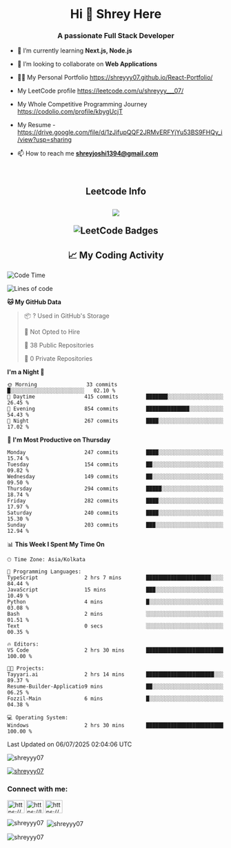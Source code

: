 <h1 align="center">Hi 👋 Shrey Here</h1>
<h3 align="center">A passionate Full Stack Developer</h3>


- 🌱 I’m currently learning **Next.js, Node.js**

- 👯 I’m looking to collaborate on **Web Applications**

- 👨‍💻 My Personal Portfolio https://shreyyy07.github.io/React-Portfolio/

- My LeetCode profile https://leetcode.com/u/shreyyy___07/

- My Whole Competitive Programming Journey https://codolio.com/profile/kbygUcjT

- My Resume - https://drive.google.com/file/d/1zJifupQQF2JRMvERFYjYu53BS9FHQy_i/view?usp=sharing
- 📫 How to reach me **shreyjoshi1394@gmail.com**

  <br>

<h2 align="center">Leetcode Info<h2>

<p align="center">
  
  <img  align=top flex-grow=1 src="https://leetcard.jacoblin.cool/shreyyy___07?theme=dark&font=Nunito&ext=heatmap" />  
</p>

<p align="center">
<img src="https://leetcode-badge-showcase.vercel.app/api?username=shreyyy___07&theme=dark&animated=true" alt="LeetCode Badges"/>
  </p>

<h2 align="center">📈 My Coding Activity</h2>

<!--START_SECTION:waka-->
![Code Time](http://img.shields.io/badge/Code%20Time-49%20hrs%2042%20mins-blue)

![Lines of code](https://img.shields.io/badge/From%20Hello%20World%20I%27ve%20Written-327.2%20thousand%20lines%20of%20code-blue)

**🐱 My GitHub Data** 

> 📦 ? Used in GitHub's Storage 
 > 
> 🚫 Not Opted to Hire
 > 
> 📜 38 Public Repositories 
 > 
> 🔑 0 Private Repositories 
 > 
**I'm a Night 🦉** 

```text
🌞 Morning                33 commits          █░░░░░░░░░░░░░░░░░░░░░░░░   02.10 % 
🌆 Daytime                415 commits         ███████░░░░░░░░░░░░░░░░░░   26.45 % 
🌃 Evening                854 commits         ██████████████░░░░░░░░░░░   54.43 % 
🌙 Night                  267 commits         ████░░░░░░░░░░░░░░░░░░░░░   17.02 % 
```
📅 **I'm Most Productive on Thursday** 

```text
Monday                   247 commits         ████░░░░░░░░░░░░░░░░░░░░░   15.74 % 
Tuesday                  154 commits         ██░░░░░░░░░░░░░░░░░░░░░░░   09.82 % 
Wednesday                149 commits         ██░░░░░░░░░░░░░░░░░░░░░░░   09.50 % 
Thursday                 294 commits         █████░░░░░░░░░░░░░░░░░░░░   18.74 % 
Friday                   282 commits         ████░░░░░░░░░░░░░░░░░░░░░   17.97 % 
Saturday                 240 commits         ████░░░░░░░░░░░░░░░░░░░░░   15.30 % 
Sunday                   203 commits         ███░░░░░░░░░░░░░░░░░░░░░░   12.94 % 
```


📊 **This Week I Spent My Time On** 

```text
🕑︎ Time Zone: Asia/Kolkata

💬 Programming Languages: 
TypeScript               2 hrs 7 mins        █████████████████████░░░░   84.44 % 
JavaScript               15 mins             ███░░░░░░░░░░░░░░░░░░░░░░   10.49 % 
Python                   4 mins              █░░░░░░░░░░░░░░░░░░░░░░░░   03.08 % 
Bash                     2 mins              ░░░░░░░░░░░░░░░░░░░░░░░░░   01.51 % 
Text                     0 secs              ░░░░░░░░░░░░░░░░░░░░░░░░░   00.35 % 

🔥 Editors: 
VS Code                  2 hrs 30 mins       █████████████████████████   100.00 % 

🐱‍💻 Projects: 
Tayyari.ai               2 hrs 14 mins       ██████████████████████░░░   89.37 % 
Resume-Builder-Applicatio9 mins              ██░░░░░░░░░░░░░░░░░░░░░░░   06.25 % 
Fozzil-Main              6 mins              █░░░░░░░░░░░░░░░░░░░░░░░░   04.38 % 

💻 Operating System: 
Windows                  2 hrs 30 mins       █████████████████████████   100.00 % 
```


 Last Updated on 06/07/2025 02:04:06 UTC
<!--END_SECTION:waka-->
  


<p align="left"> <img src="https://komarev.com/ghpvc/?username=shreyyy07&label=Profile%20views&color=0e75b6&style=flat" alt="shreyyy07" /> </p>

<p align="left"> <a href="https://github.com/ryo-ma/github-profile-trophy"><img src="https://github-profile-trophy.vercel.app/?username=shreyyy07" alt="shreyyy07" /></a> </p>

<h3 align="left">Connect with me:</h3>
<p align="left">
<a href="https://www.linkedin.com/in/shrey-joshi-1b038a249/" target="blank"><img align="center" src="https://raw.githubusercontent.com/rahuldkjain/github-profile-readme-generator/master/src/images/icons/Social/linked-in-alt.svg" alt="https://www.linkedin.com/in/shrey-joshi-1b038a249/" height="30" width="40" /></a>
<a href="https://leetcode.com/u/shreyyy___07/" target="blank"><img align="center" src="https://raw.githubusercontent.com/rahuldkjain/github-profile-readme-generator/master/src/images/icons/Social/leet-code.svg" alt="https://leetcode.com/u/shreyyy___07/" height="30" width="40" /></a>
<a href="https://discord.gg/https://discord.com/invite/shreyyy16#5371" target="blank"><img align="center" src="https://raw.githubusercontent.com/rahuldkjain/github-profile-readme-generator/master/src/images/icons/Social/discord.svg" alt="https://discord.com/invite/shreyyy16#5371" height="30" width="40" /></a>
</p>

<p><img align="left" src="https://github-readme-stats.vercel.app/api/top-langs?username=shreyyy07&show_icons=true&locale=en&layout=compact" alt="shreyyy07" /></p>

<p>&nbsp;<img align="center" src="https://github-readme-stats.vercel.app/api?username=shreyyy07&show_icons=true&locale=en" alt="shreyyy07" /></p>

<p><img align="center" src="https://github-readme-streak-stats.herokuapp.com/?user=shreyyy07&" alt="shreyyy07" /></p>


